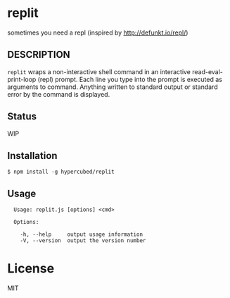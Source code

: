 replit
======

sometimes you need a repl (inspired by http://defunkt.io/repl/)

## DESCRIPTION
`replit` wraps a non-interactive shell command in an interactive read-eval-print-loop (repl) prompt.
Each line you type into the prompt is executed as arguments to command.
Anything written to standard output or standard error by the command is displayed.

## Status

WIP

## Installation

```
$ npm install -g hypercubed/replit
```

## Usage

```
  Usage: replit.js [options] <cmd>

  Options:

    -h, --help     output usage information
    -V, --version  output the version number
```

# License

  MIT

